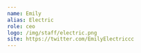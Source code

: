 ```yaml
---
name: Emily
alias: Electric
role: ceo
logo: /img/staff/electric.png
site: https://twitter.com/EmilyElectriccc
---
```

